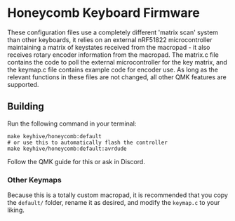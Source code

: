Honeycomb Keyboard Firmware
======================

These configuration files use a completely different 'matrix scan' system than other keyboards, it relies on an external nRF51822 microcontroller maintaining a matrix of keystates received from the macropad - it also receives rotary encoder information from the macropad. The matrix.c file contains the code to poll the external microcontroller for the key matrix, and the keymap.c file contains example code for encoder use. As long as the relevant functions in these files are not changed, all other QMK features are supported.

## Building

Run the following command in your terminal:

```
make keyhive/honeycomb:default
# or use this to automatically flash the controller
make keyhive/honeycomb:default:avrdude
```

Follow the QMK guide for this or ask in Discord.

### Other Keymaps

Because this is a totally custom macropad, it is recommended that you copy the `default/` folder, rename it as desired, and modify the `keymap.c` to your liking.
